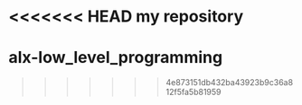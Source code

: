 <<<<<<< HEAD
my repository
=======
# alx-low_level_programming
>>>>>>> 4e873151db432ba43923b9c36a812f5fa5b81959
